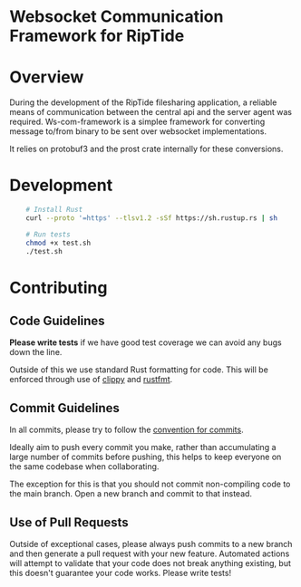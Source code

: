 <!-- TODO: Add badges here -->
# Websocket Communication Framework for RipTide
# Overview
During the development of the RipTide filesharing application, a reliable means of communication between the central api and the server agent was required. Ws-com-framework is a simplee framework for converting message to/from binary to be sent over websocket implementations.

It relies on protobuf3 and the prost crate internally for these conversions.

# Development

```sh
    # Install Rust
    curl --proto '=https' --tlsv1.2 -sSf https://sh.rustup.rs | sh

    # Run tests
    chmod +x test.sh
    ./test.sh
```

# Contributing

## Code Guidelines
**Please write tests** if we have good test coverage we can avoid any bugs down the line.

Outside of this we use standard Rust formatting for code. This will be enforced through use of [clippy](https://github.com/rust-lang/rust-clippy) and [rustfmt](https://github.com/rust-lang/rustfmt).

## Commit Guidelines
In all commits, please try to follow the [convention for commits](https://www.conventionalcommits.org/en/v1.0.0/#specification).

Ideally aim to push every commit you make, rather than accumulating a large number of commits before pushing, this helps to keep everyone on the same
codebase when collaborating.

The exception for this is that you should not commit non-compiling code to the main branch. Open a new branch and
commit to that instead.

## Use of Pull Requests
Outside of exceptional cases, please always push commits to a new branch and then generate a pull request with your new feature. Automated actions will attempt to validate that your code does not break anything existing, but this doesn't guarantee your code works. Please write tests!